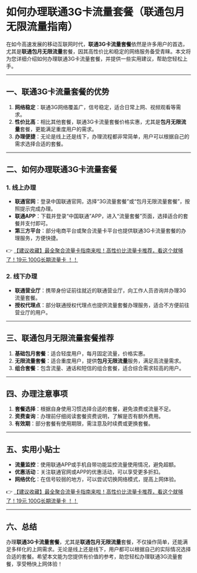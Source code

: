 # 如何办理联通3G卡流量套餐（联通包月无限流量指南）

在如今高速发展的移动互联网时代，**联通3G卡流量套餐**依然是许多用户的首选，尤其是**联通包月无限流量**套餐，因其高性价比和稳定的网络服务备受青睐。本文将为您详细介绍如何办理联通3G卡流量套餐，并提供一些实用建议，帮助您轻松上手。

---

## 一、联通3G卡流量套餐的优势

1. **网络稳定**：联通3G网络覆盖广，信号稳定，适合日常上网、视频观看等需求。
2. **性价比高**：相比其他套餐，联通3G卡流量套餐价格实惠，尤其是**包月无限流量**套餐，更能满足重度用户的需求。
3. **办理便捷**：无论是线上还是线下，办理流程都非常简单，用户可以根据自己的需求选择合适的套餐。

---

## 二、如何办理联通3G卡流量套餐

### 1. 线上办理
- **联通官网**：登录中国联通官网，选择“3G流量套餐”或“包月无限流量套餐”，按照提示完成办理。
- **联通APP**：下载并登录“中国联通”APP，进入“流量套餐”页面，选择适合的套餐并支付即可。
- **第三方平台**：部分电商平台或聚合流量卡平台也提供联通3G卡流量套餐的办理服务，方便快捷。

👉 [【建议收藏】最全聚合流量卡指南来啦！高性价比流量卡推荐，看这个就够了！19元 100G长期流量卡 ！！](https://bit.ly/Liuliangka)

### 2. 线下办理
- **联通营业厅**：携带身份证前往就近的联通营业厅，向工作人员咨询并办理3G流量套餐。
- **授权代理点**：部分联通授权代理点也提供流量套餐办理服务，适合不方便前往营业厅的用户。

---

## 三、联通包月无限流量套餐推荐

1. **基础包月套餐**：适合轻度用户，每月固定流量，价格实惠。
2. **无限流量套餐**：适合重度用户，提供**包月无限流量**服务，满足高流量需求。
3. **组合套餐**：包含流量、通话和短信的组合套餐，适合综合需求较高的用户。

---

## 四、办理注意事项

1. **套餐选择**：根据自身使用习惯选择合适的套餐，避免浪费或流量不足。
2. **资费查询**：办理前仔细阅读套餐资费说明，了解是否有额外费用。
3. **有效期**：部分套餐有使用期限，需注意及时续费或更换套餐。

---

## 五、实用小贴士

- **流量监控**：使用联通APP或手机自带功能监控流量使用情况，避免超额。
- **优惠活动**：关注联通官网或APP的优惠活动，可以享受更多折扣。
- **网络优化**：在信号较弱的地方，可以尝试切换网络模式，提高上网体验。

👉 [【建议收藏】最全聚合流量卡指南来啦！高性价比流量卡推荐，看这个就够了！19元 100G长期流量卡 ！！](https://bit.ly/Liuliangka)

---

## 六、总结

办理**联通3G卡流量套餐**，尤其是**联通包月无限流量**套餐，不仅操作简单，还能满足多样化的上网需求。无论是线上还是线下，用户都可以根据自己的实际情况选择合适的套餐。希望本文能为您提供有价值的参考，助您轻松办理联通3G流量套餐，享受畅快上网体验！